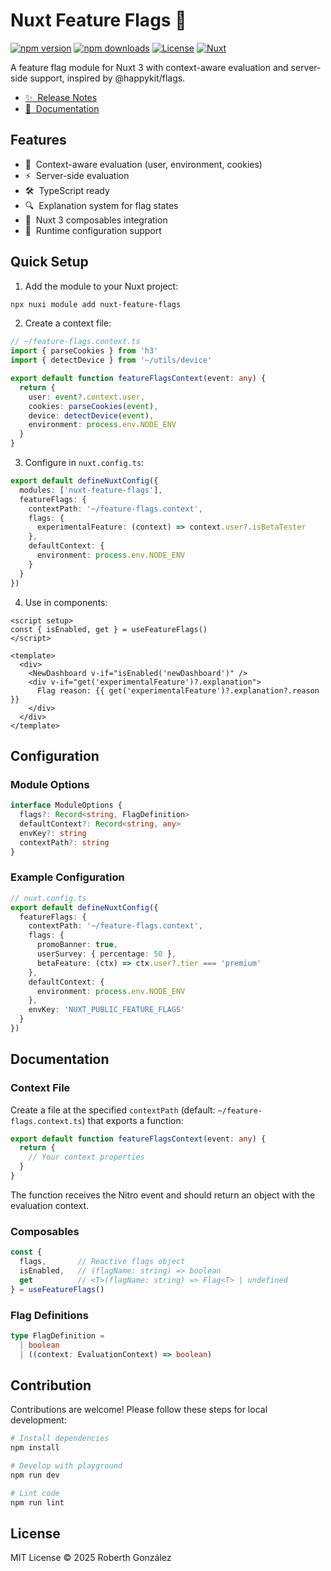 # Nuxt Feature Flags 🚩

[![npm version][npm-version-src]][npm-version-href]
[![npm downloads][npm-downloads-src]][npm-downloads-href]
[![License][license-src]][license-href]
[![Nuxt][nuxt-src]][nuxt-href]

A feature flag module for Nuxt 3 with context-aware evaluation and server-side support, inspired by @happykit/flags.

- [✨ &nbsp;Release Notes](/CHANGELOG.md)
- [📖 &nbsp;Documentation](#usage)

## Features

- 🎯 &nbsp;Context-aware evaluation (user, environment, cookies)
- ⚡ &nbsp;Server-side evaluation
- 🛠 &nbsp;TypeScript ready
- 🔍 &nbsp;Explanation system for flag states
- 🧩 &nbsp;Nuxt 3 composables integration
- 🔧 &nbsp;Runtime configuration support

## Quick Setup

1. Add the module to your Nuxt project:

```bash
npx nuxi module add nuxt-feature-flags
```

2. Create a context file:

```ts
// ~/feature-flags.context.ts
import { parseCookies } from 'h3'
import { detectDevice } from '~/utils/device'

export default function featureFlagsContext(event: any) {
  return {
    user: event?.context.user,
    cookies: parseCookies(event),
    device: detectDevice(event),
    environment: process.env.NODE_ENV
  }
}
```

3. Configure in `nuxt.config.ts`:

```ts
export default defineNuxtConfig({
  modules: ['nuxt-feature-flags'],
  featureFlags: {
    contextPath: '~/feature-flags.context',
    flags: {
      experimentalFeature: (context) => context.user?.isBetaTester
    },
    defaultContext: {
      environment: process.env.NODE_ENV
    }
  }
})
```

4. Use in components:

```vue
<script setup>
const { isEnabled, get } = useFeatureFlags()
</script>

<template>
  <div>
    <NewDashboard v-if="isEnabled('newDashboard')" />
    <div v-if="get('experimentalFeature')?.explanation">
      Flag reason: {{ get('experimentalFeature')?.explanation?.reason }}
    </div>
  </div>
</template>
```

## Configuration

### Module Options

```ts
interface ModuleOptions {
  flags?: Record<string, FlagDefinition>
  defaultContext?: Record<string, any>
  envKey?: string
  contextPath?: string
}
```

### Example Configuration

```ts
// nuxt.config.ts
export default defineNuxtConfig({
  featureFlags: {
    contextPath: '~/feature-flags.context',
    flags: {
      promoBanner: true,
      userSurvey: { percentage: 50 },
      betaFeature: (ctx) => ctx.user?.tier === 'premium'
    },
    defaultContext: {
      environment: process.env.NODE_ENV
    },
    envKey: 'NUXT_PUBLIC_FEATURE_FLAGS'
  }
})
```

## Documentation

### Context File

Create a file at the specified `contextPath` (default: `~/feature-flags.context.ts`) that exports a function:

```ts
export default function featureFlagsContext(event: any) {
  return {
    // Your context properties
  }
}
```

The function receives the Nitro event and should return an object with the evaluation context.

### Composables

```ts
const { 
  flags,       // Reactive flags object
  isEnabled,   // (flagName: string) => boolean
  get          // <T>(flagName: string) => Flag<T> | undefined
} = useFeatureFlags()
```

### Flag Definitions

```ts
type FlagDefinition =
  | boolean
  | ((context: EvaluationContext) => boolean)
```

## Contribution

Contributions are welcome! Please follow these steps for local development:

```bash
# Install dependencies
npm install

# Develop with playground
npm run dev

# Lint code
npm run lint
```

## License

MIT License © 2025 Roberth González

<!-- Badges -->
[npm-version-src]: https://img.shields.io/npm/v/nuxt-feature-flags/latest.svg?style=flat&colorA=020420&colorB=00DC82
[npm-version-href]: https://npmjs.com/package/nuxt-feature-flags

[npm-downloads-src]: https://img.shields.io/npm/dm/nuxt-feature-flags.svg?style=flat&colorA=020420&colorB=00DC82
[npm-downloads-href]: https://npm.chart.dev/nuxt-feature-flags

[license-src]: https://img.shields.io/npm/l/nuxt-feature-flags.svg?style=flat&colorA=020420&colorB=00DC82
[license-href]: https://npmjs.com/package/nuxt-feature-flags

[nuxt-src]: https://img.shields.io/badge/Nuxt-020420?logo=nuxt.js
[nuxt-href]: https://nuxt.com